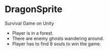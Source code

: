 # DragonSprite
Survival Game on Unity

* Player is in a forest. 
* There are enemy ghosts wandering around.
* Player has to find 8 souls to win the game.


